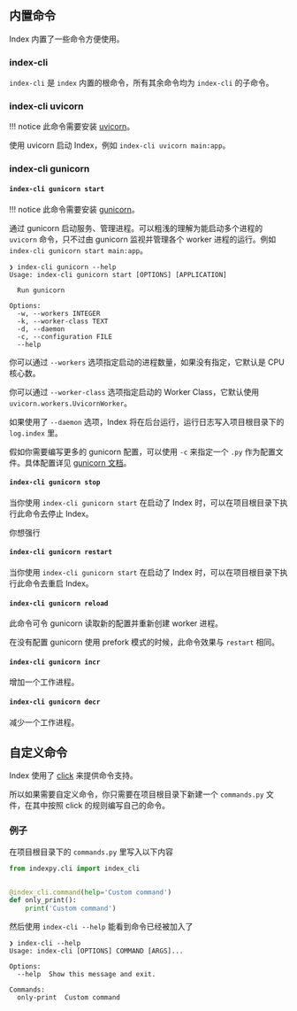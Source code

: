 ## 内置命令

Index 内置了一些命令方便使用。

### index-cli

`index-cli` 是 `index` 内置的根命令，所有其余命令均为 `index-cli` 的子命令。

### index-cli uvicorn

!!! notice
    此命令需要安装 [uvicorn](https://www.uvicorn.org/)。

使用 uvicorn 启动 Index，例如 `index-cli uvicorn main:app`。

### index-cli gunicorn

#### `index-cli gunicorn start`

!!! notice
    此命令需要安装 [gunicorn](https://gunicorn.org/)。

通过 gunicorn 启动服务、管理进程。可以粗浅的理解为能启动多个进程的 `uvicorn` 命令，只不过由 gunicorn 监视并管理各个 worker 进程的运行。例如 `index-cli gunicorn start main:app`。

```
❯ index-cli gunicorn --help
Usage: index-cli gunicorn start [OPTIONS] [APPLICATION]

  Run gunicorn

Options:
  -w, --workers INTEGER
  -k, --worker-class TEXT
  -d, --daemon
  -c, --configuration FILE
  --help
```

你可以通过 `--workers` 选项指定启动的进程数量，如果没有指定，它默认是 CPU 核心数。

你可以通过 `--worker-class` 选项指定启动的 Worker Class，它默认使用 `uvicorn.workers.UvicornWorker`。

如果使用了 `--daemon` 选项，Index 将在后台运行，运行日志写入项目根目录下的 `log.index` 里。

假如你需要编写更多的 gunicorn 配置，可以使用 `-c` 来指定一个 `.py` 作为配置文件。具体配置详见 [gunicorn 文档](http://docs.gunicorn.org/en/latest/configure.html#configuration-file)。

#### `index-cli gunicorn stop`

当你使用 `index-cli gunicorn start` 在启动了 Index 时，可以在项目根目录下执行此命令去停止 Index。

你想强行

#### `index-cli gunicorn restart`

当你使用 `index-cli gunicorn start` 在启动了 Index 时，可以在项目根目录下执行此命令去重启 Index。

#### `index-cli gunicorn reload`

此命令可令 gunicorn 读取新的配置并重新创建 worker 进程。

在没有配置 gunicorn 使用 prefork 模式的时候，此命令效果与 `restart` 相同。

#### `index-cli gunicorn incr`

增加一个工作进程。

#### `index-cli gunicorn decr`

减少一个工作进程。

## 自定义命令

Index 使用了 [click](https://palletsprojects.com/p/click/) 来提供命令支持。

所以如果需要自定义命令，你只需要在项目根目录下新建一个 `commands.py` 文件，在其中按照 click 的规则编写自己的命令。

### 例子

在项目根目录下的 `commands.py` 里写入以下内容

```python
from indexpy.cli import index_cli


@index_cli.command(help='Custom command')
def only_print():
    print('Custom command')
```

然后使用 `index-cli --help` 能看到命令已经被加入了

```
❯ index-cli --help
Usage: index-cli [OPTIONS] COMMAND [ARGS]...

Options:
  --help  Show this message and exit.

Commands:
  only-print  Custom command
```
